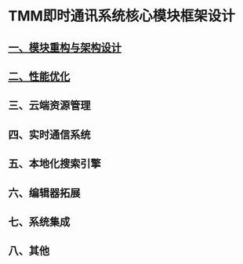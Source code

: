 # TMM即时通讯系统核心模块框架设计

## [一、模块重构与架构设计](/project/tmm/architecture.md)

## [二、性能优化](/project/tmm/performance_optimization.md)

## 三、云端资源管理

## 四、实时通信系统

## 五、本地化搜索引擎

## 六、编辑器拓展

## 七、系统集成

## 八、其他

